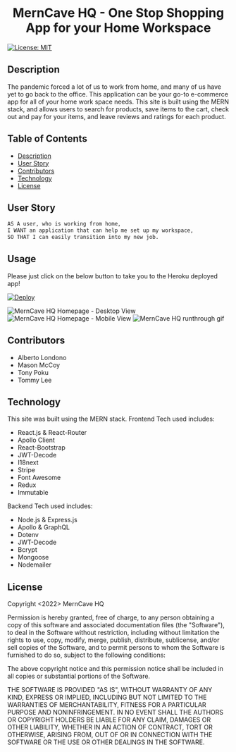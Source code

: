 <h1 align="center"> MernCave HQ - One Stop Shopping App for your Home Workspace </h1>

[![License: MIT](https://img.shields.io/badge/License-MIT-yellow.svg)](https://opensource.org/licenses/MIT)

## Description

The pandemic forced a lot of us to work from home, and many of us have yet to go back to the office.  This application can be your go-to e-commerce app for all of your home work space needs.  This site is built using the MERN stack, and allows users to search for products, save items to the cart, check out and pay for your items, and leave reviews and ratings for each product.

## Table of Contents
- [Description](#description)
- [User Story](#usage-story)
- [Contributors](#contributors)
- [Technology](#technology)
- [License](#license)

## User Story
```md
AS A user, who is working from home,
I WANT an application that can help me set up my workspace,
SO THAT I can easily transition into my new job.
```

## Usage
Please just click on the below button to take you to the Heroku deployed app!

[![Deploy](https://www.herokucdn.com/deploy/button.svg)](https://merncavehq.herokuapp.com/)


![MernCave HQ Homepage - Desktop View]()
![MernCave HQ Homepage - Mobile View]()
![MernCave HQ runthrough gif]()

## Contributors
 - Alberto Londono
 - Mason McCoy
 - Tony Poku
 - Tommy Lee


## Technology
This site was built using the MERN stack.
Frontend Tech used includes:
- React.js & React-Router
- Apollo Client
- React-Bootstrap
- JWT-Decode
- I18next
- Stripe
- Font Awesome
- Redux
- Immutable

Backend Tech used includes:
- Node.js & Express.js
- Apollo & GraphQL
- Dotenv
- JWT-Decode
- Bcrypt
- Mongoose
- Nodemailer

## License
Copyright <2022> MernCave HQ

Permission is hereby granted, free of charge, to any person obtaining a copy of this software and associated documentation files (the "Software"), to deal in the Software without restriction, including without limitation the rights to use, copy, modify, merge, publish, distribute, sublicense, and/or sell copies of the Software, and to permit persons to whom the Software is furnished to do so, subject to the following conditions:

The above copyright notice and this permission notice shall be included in all copies or substantial portions of the Software.

THE SOFTWARE IS PROVIDED "AS IS", WITHOUT WARRANTY OF ANY KIND, EXPRESS OR IMPLIED, INCLUDING BUT NOT LIMITED TO THE WARRANTIES OF MERCHANTABILITY, FITNESS FOR A PARTICULAR PURPOSE AND NONINFRINGEMENT. IN NO EVENT SHALL THE AUTHORS OR COPYRIGHT HOLDERS BE LIABLE FOR ANY CLAIM, DAMAGES OR OTHER LIABILITY, WHETHER IN AN ACTION OF CONTRACT, TORT OR OTHERWISE, ARISING FROM, OUT OF OR IN CONNECTION WITH THE SOFTWARE OR THE USE OR OTHER DEALINGS IN THE SOFTWARE.
